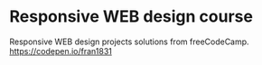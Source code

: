 # Responsive WEB design course
Responsive WEB design projects solutions from freeCodeCamp.
https://codepen.io/fran1831

